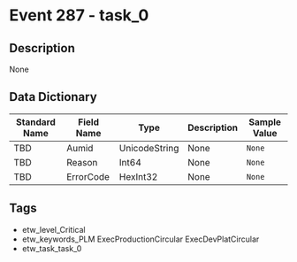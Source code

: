 # Event 287 - task_0

## Description
None

## Data Dictionary
|Standard Name|Field Name|Type|Description|Sample Value|
|---|---|---|---|---|
|TBD|Aumid|UnicodeString|None|`None`|
|TBD|Reason|Int64|None|`None`|
|TBD|ErrorCode|HexInt32|None|`None`|

## Tags
* etw_level_Critical
* etw_keywords_PLM ExecProductionCircular ExecDevPlatCircular
* etw_task_task_0